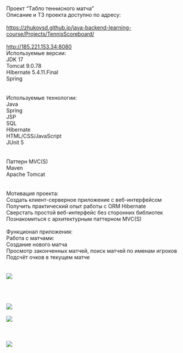 <br>Проект “Tабло теннисного матча”
<br>Описание и ТЗ проекта доступно по адресу:  
<br>https://zhukovsd.github.io/java-backend-learning-course/Projects/TennisScoreboard/
<br>
<br> http://185.221.153.34:8080
<br>Используемые версии:
<br>JDK 17
<br>Tomcat 9.0.78
<br>Hibernate 5.4.11.Final
<br>Spring 
<br><br>
<br>Используемые технологии:
<br>Java
<br>Spring
<br>JSP
<br>SQL
<br>Hibernate
<br>HTML/CSS/JavaScript
<br>JUnit 5
<br>
<br>
<br>Паттерн MVC(S)
<br>Maven
<br>Apache Tomcat
<br><br>
<br>Мотивация проекта:
<br>Создать клиент-серверное приложение с веб-интерфейсом
<br>Получить практический опыт работы с ORM Hibernate
<br>Сверстать простой веб-интерфейс без сторонних библиотек
<br>Познакомиться с архитектурным паттерном MVC(S)
<br>
<br>Функционал приложения:
<br>Работа с матчами:
<br>Создание нового матча
<br>Просмотр законченных матчей, поиск матчей по именам игроков
<br>Подсчёт очков в текущем матче
<br>
<br>
<br> 
<img src="https://github.com/user-attachments/assets/208faacd-735f-42a6-b791-a17a6b7fe19b">
<br>

<br>
<br>
<br>  <img src="https://github.com/user-attachments/assets/95633658-d16b-4ee6-b729-d3128cf4280f">


<br>
<br>  <img src="https://github.com/user-attachments/assets/159809a9-c58b-4aba-887f-32959802094d">

<br>
<br>
<br>
<br>   <img src="https://github.com/user-attachments/assets/577f4b69-d37a-4e01-b8bc-632796154a22">

<br>
<br>
<br>
<br>
<br>
<br>
<br>
<br>
<br>
<br>
<br>
<br>
